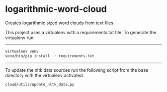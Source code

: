 # logarithmic-word-cloud
Creates logarithmic sized word clouds from text files

This project uses a virtualenv with a requirements.txt file. To generate the virtualenv run:

<hr />

```bash
virtualenv venv
venv/bin/pip install -r requirements.txt
```

<hr />

To update the nltk data sources run the following script from the base directory with the virtualenv activated.

```bash
cloud/utils/update_nltk_data.py
```
